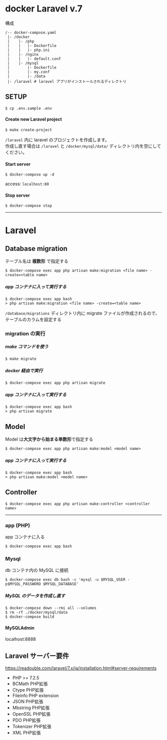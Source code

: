 # docker Laravel v.7

構成
```
/-- docker-compose.yaml
 |- /docker
 |    |- /php
 |    |   |- Dockerfile
 |    |   |- php.ini
 |    |- /nginx
 |    |   |- default.conf
 |    |- /mysql
 |        |- Dockerfile
 |        |- my.conf
 |        |- /data
 |- /laravel # laravel アプリがインストールされるディレクトリ
```

## SETUP

```config
$ cp .env.sample .env
```

#### Create new Laravel project

```config
$ make create-project
```

`/laravel` 内に laravel のプロジェクトを作成します。  
作成し直す場合は `/laravel` と `/docker/mysql/data/` ディレクトリ内を空にしてください。

#### Start server

```config
$ docker-compose up -d
```
access: `localhost:80`

#### Stop server

```config
$ docker-compose stop
```

---

# Laravel

## Database migration

テーブル名は **複数形** で指定する

```config
$ docker-compose exec app php artisan make:migration <file name> -create=<table name>
```

##### app コンテナに入って実行する

```config
$ docker-compose exec app bash
> php artisan make:migration <file name> -create=<table name>
```

`/database/migrations` ディレクトリ内に migrate ファイルが作成されるので、テーブルのカラムを設定する

### migration の実行

##### make コマンドを使う

```config
$ make migrate
```

##### docker 経由で実行

```config
$ docker-compose exec app php artisan migrate
```

##### app コンテナに入って実行する

```config
$ docker-compose exec app bash
> php artisan migrate
```

## Model

Model は**大文字から始まる単数形**で指定する

```config
$ docker-compose exec app php artisan make:model <model name>
```

##### app コンテナに入って実行する

```config
$ docker-compose exec app bash
> php artisan make:model <model name>
```

## Controller

```config
$ docker-compose exec app php artisan make:controller <controller name>
```

---

### app (PHP)

app コンテナに入る
```config
$ docker-compose exec app bash
```

### Mysql

db コンテナ内の MySQL に接続
```config
$ docker-compose exec db bash -c 'mysql -u $MYSQL_USER -p$MYSQL_PASSWORD $MYSQL_DATABASE'
```

##### MySQL のデータを作成し直す

```config
$ docker-compose down --rmi all --volumes
$ rm -rf ./docker/mysql/data
$ docker-compose build
```

#### MySQLAdmin

localhost:8888

## Laravel サーバー要件

https://readouble.com/laravel/7.x/ja/installation.html#server-requirements

- PHP >= 7.2.5
- BCMath PHP拡張
- Ctype PHP拡張
- Fileinfo PHP extension
- JSON PHP拡張
- Mbstring PHP拡張
- OpenSSL PHP拡張
- PDO PHP拡張
- Tokenizer PHP拡張
- XML PHP拡張
